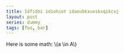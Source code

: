 ```yaml
---
title: Idfidoi idiohiot idaoubkxuxskxqikcxj
layout: post
series: dummy
tags: [foo, bar]
---
```

Here is some math:  <span>\\(a \in A\\)</span>
